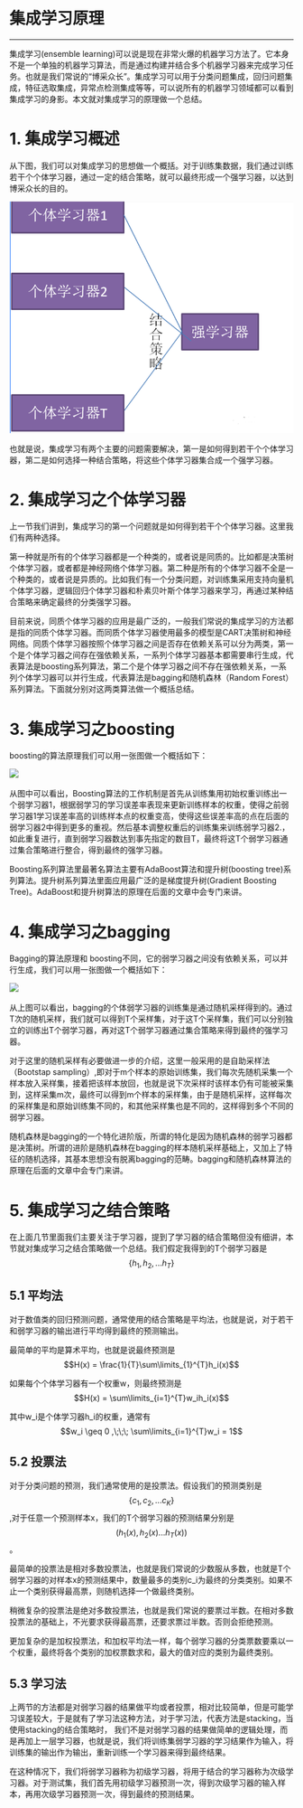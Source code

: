 # 集成学习原理

---

集成学习\(ensemble learning\)可以说是现在非常火爆的机器学习方法了。它本身不是一个单独的机器学习算法，而是通过构建并结合多个机器学习器来完成学习任务。也就是我们常说的“博采众长”。集成学习可以用于分类问题集成，回归问题集成，特征选取集成，异常点检测集成等等，可以说所有的机器学习领域都可以看到集成学习的身影。本文就对集成学习的原理做一个总结。

# 1. 集成学习概述

从下图，我们可以对集成学习的思想做一个概括。对于训练集数据，我们通过训练若干个个体学习器，通过一定的结合策略，就可以最终形成一个强学习器，以达到博采众长的目的。

![](/assets/integrate-learning1.png)

也就是说，集成学习有两个主要的问题需要解决，第一是如何得到若干个个体学习器，第二是如何选择一种结合策略，将这些个体学习器集合成一个强学习器。

# 2. 集成学习之个体学习器

上一节我们讲到，集成学习的第一个问题就是如何得到若干个个体学习器。这里我们有两种选择。

第一种就是所有的个体学习器都是一个种类的，或者说是同质的。比如都是决策树个体学习器，或者都是神经网络个体学习器。第二种是所有的个体学习器不全是一个种类的，或者说是异质的。比如我们有一个分类问题，对训练集采用支持向量机个体学习器，逻辑回归个体学习器和朴素贝叶斯个体学习器来学习，再通过某种结合策略来确定最终的分类强学习器。

目前来说，同质个体学习器的应用是最广泛的，一般我们常说的集成学习的方法都是指的同质个体学习器。而同质个体学习器使用最多的模型是CART决策树和神经网络。同质个体学习器按照个体学习器之间是否存在依赖关系可以分为两类，第一个是个体学习器之间存在强依赖关系，一系列个体学习器基本都需要串行生成，代表算法是boosting系列算法，第二个是个体学习器之间不存在强依赖关系，一系列个体学习器可以并行生成，代表算法是bagging和随机森林（Random Forest）系列算法。下面就分别对这两类算法做一个概括总结。

# 3. 集成学习之boosting

boosting的算法原理我们可以用一张图做一个概括如下：

![](http://images2015.cnblogs.com/blog/1042406/201612/1042406-20161204194331365-2142863547.png)

从图中可以看出，Boosting算法的工作机制是首先从训练集用初始权重训练出一个弱学习器1，根据弱学习的学习误差率表现来更新训练样本的权重，使得之前弱学习器1学习误差率高的训练样本点的权重变高，使得这些误差率高的点在后面的弱学习器2中得到更多的重视。然后基本调整权重后的训练集来训练弱学习器2.，如此重复进行，直到弱学习器数达到事先指定的数目T，最终将这T个弱学习器通过集合策略进行整合，得到最终的强学习器。

Boosting系列算法里最著名算法主要有AdaBoost算法和提升树\(boosting tree\)系列算法。提升树系列算法里面应用最广泛的是梯度提升树\(Gradient Boosting Tree\)。AdaBoost和提升树算法的原理在后面的文章中会专门来讲。

# 4. 集成学习之bagging

Bagging的算法原理和 boosting不同，它的弱学习器之间没有依赖关系，可以并行生成，我们可以用一张图做一个概括如下：

![](http://images2015.cnblogs.com/blog/1042406/201612/1042406-20161204200000787-1988863729.png)

从上图可以看出，bagging的个体弱学习器的训练集是通过随机采样得到的。通过T次的随机采样，我们就可以得到T个采样集，对于这T个采样集，我们可以分别独立的训练出T个弱学习器，再对这T个弱学习器通过集合策略来得到最终的强学习器。

对于这里的随机采样有必要做进一步的介绍，这里一般采用的是自助采样法（Bootstap sampling）,即对于m个样本的原始训练集，我们每次先随机采集一个样本放入采样集，接着把该样本放回，也就是说下次采样时该样本仍有可能被采集到，这样采集m次，最终可以得到m个样本的采样集，由于是随机采样，这样每次的采样集是和原始训练集不同的，和其他采样集也是不同的，这样得到多个不同的弱学习器。

随机森林是bagging的一个特化进阶版，所谓的特化是因为随机森林的弱学习器都是决策树。所谓的进阶是随机森林在bagging的样本随机采样基础上，又加上了特征的随机选择，其基本思想没有脱离bagging的范畴。bagging和随机森林算法的原理在后面的文章中会专门来讲。

# 5. 集成学习之结合策略

在上面几节里面我们主要关注于学习器，提到了学习器的结合策略但没有细讲，本节就对集成学习之结合策略做一个总结。我们假定我得到的T个弱学习器是$$\{h_1,h_2,...h_T\}$$

## 5.1 平均法

对于数值类的回归预测问题，通常使用的结合策略是平均法，也就是说，对于若干和弱学习器的输出进行平均得到最终的预测输出。

最简单的平均是算术平均，也就是说最终预测是$$H(x) = \frac{1}{T}\sum\limits_{1}^{T}h_i(x)$$

如果每个个体学习器有一个权重w，则最终预测是$$H(x) = \sum\limits_{i=1}^{T}w_ih_i(x)$$

其中w\_i是个体学习器h\_i的权重，通常有$$w_i \geq 0 ,\;\;\; \sum\limits_{i=1}^{T}w_i = 1$$

## 5.2 投票法

对于分类问题的预测，我们通常使用的是投票法。假设我们的预测类别是$$\{c_1,c_2,...c_K\}$$,对于任意一个预测样本x，我们的T个弱学习器的预测结果分别是$$(h_1(x), h_2(x)...h_T(x))$$。

最简单的投票法是相对多数投票法，也就是我们常说的少数服从多数，也就是T个弱学习器的对样本x的预测结果中，数量最多的类别c\_i为最终的分类类别。如果不止一个类别获得最高票，则随机选择一个做最终类别。

稍微复杂的投票法是绝对多数投票法，也就是我们常说的要票过半数。在相对多数投票法的基础上，不光要求获得最高票，还要求票过半数。否则会拒绝预测。

更加复杂的是加权投票法，和加权平均法一样，每个弱学习器的分类票数要乘以一个权重，最终将各个类别的加权票数求和，最大的值对应的类别为最终类别。

## 5.3 学习法

上两节的方法都是对弱学习器的结果做平均或者投票，相对比较简单，但是可能学习误差较大，于是就有了学习法这种方法，对于学习法，代表方法是stacking，当使用stacking的结合策略时， 我们不是对弱学习器的结果做简单的逻辑处理，而是再加上一层学习器，也就是说，我们将训练集弱学习器的学习结果作为输入，将训练集的输出作为输出，重新训练一个学习器来得到最终结果。

在这种情况下，我们将弱学习器称为初级学习器，将用于结合的学习器称为次级学习器。对于测试集，我们首先用初级学习器预测一次，得到次级学习器的输入样本，再用次级学习器预测一次，得到最终的预测结果。

